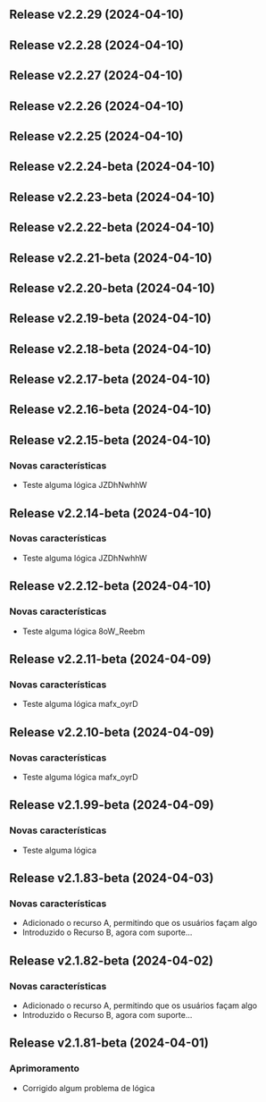 ## Release v2.2.29 (2024-04-10)

## Release v2.2.28 (2024-04-10)

## Release v2.2.27 (2024-04-10)

## Release v2.2.26 (2024-04-10)

## Release v2.2.25 (2024-04-10)

## Release v2.2.24-beta (2024-04-10)

## Release v2.2.23-beta (2024-04-10)

## Release v2.2.22-beta (2024-04-10)

## Release v2.2.21-beta (2024-04-10)

## Release v2.2.20-beta (2024-04-10)

## Release v2.2.19-beta (2024-04-10)

## Release v2.2.18-beta (2024-04-10)

## Release v2.2.17-beta (2024-04-10)

## Release v2.2.16-beta (2024-04-10)

## Release v2.2.15-beta (2024-04-10)

### Novas características

- Teste alguma lógica JZDhNwhhW

## Release v2.2.14-beta (2024-04-10)

### Novas características

- Teste alguma lógica JZDhNwhhW

## Release v2.2.12-beta (2024-04-10)

### Novas características

- Teste alguma lógica 8oW_Reebm

## Release v2.2.11-beta (2024-04-09)

### Novas características

- Teste alguma lógica mafx_oyrD

## Release v2.2.10-beta (2024-04-09)

### Novas características

- Teste alguma lógica mafx_oyrD

## Release v2.1.99-beta (2024-04-09)

### Novas características

- Teste alguma lógica

## Release v2.1.83-beta (2024-04-03)

### Novas características

- Adicionado o recurso A, permitindo que os usuários façam algo
- Introduzido o Recurso B, agora com suporte...

## Release v2.1.82-beta (2024-04-02)

### Novas características

- Adicionado o recurso A, permitindo que os usuários façam algo
- Introduzido o Recurso B, agora com suporte...

## Release v2.1.81-beta (2024-04-01)

### Aprimoramento

- Corrigido algum problema de lógica
